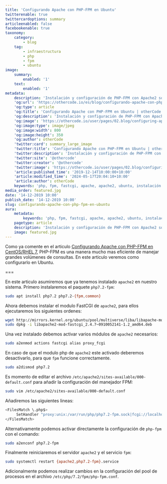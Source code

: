 ```yaml
---
title: 'Configurando Apache con PHP-FPM en Ubuntu'
twitterenable: true
twittercardoptions: summary
articleenabled: false
facebookenable: true
taxonomy:
    category:
        - blog
    tag:
        - infraestructura
        - php
        - fpm
        - ubuntu
image:
    summary:
        enabled: '1'
    text:
        enabled: '1'
metadata:
    description: 'Instalación y configuración de PHP-FPM con Apache2 sobre Ubuntu.'
    'og:url': 'https://othercode.io/es/blog/configurando-apache-con-php-fpm-en-ubuntu'
    'og:type': article
    'og:title': 'Configurando Apache con PHP-FPM en Ubuntu | otherCode'
    'og:description': 'Instalación y configuración de PHP-FPM con Apache2 sobre Ubuntu.'
    'og:image': 'https://othercode.io/user/pages/02.blog/configuring-apache-with-php-fpm-on-ubuntu/featured.jpg'
    'og:image:type': image/jpeg
    'og:image:width': 800
    'og:image:height': 350
    'og:author': otherCode
    'twitter:card': summary_large_image
    'twitter:title': 'Configurando Apache con PHP-FPM en Ubuntu | otherCode'
    'twitter:description': 'Instalación y configuración de PHP-FPM con Apache2 sobre Ubuntu.'
    'twitter:site': '@othercode'
    'twitter:creator': '@othercode'
    'twitter:image': 'https://othercode.io/user/pages/02.blog/configuring-apache-with-php-fpm-on-ubuntu/featured.jpg'
    'article:published_time': '2019-12-14T10:00:00+10:00'
    'article:modified_time': '2024-05-17T20:04:10+10:00'
    'article:author': otherCode
    keywords: 'php, fpm, fastcgi, apache, apache2, ubuntu, instalación y configuración'
media_order: featured.jpg
date: '14-12-2019 10:00'
publish_date: '14-12-2019 10:00'
slug: configurando-apache-con-php-fpm-en-ubuntu
aura:
    metadata:
        keywords: 'php, fpm, fastcgi, apache, apache2, ubuntu, instalación y configuración'
    pagetype: article
    description: 'Instalación y configuración de PHP-FPM con Apache2 sobre Ubuntu.'
    image: featured.jpg
---
```


Como ya comente en el articulo [Configurando Apache con PHP-FPM en CentOS/RHEL 7](/blog/configurando-apache-con-php-fpm-en-centos-rhel-7), PHP-FPM es una manera mucho mas eficiente de manejar grandes volúmenes de consultas. En este articulo veremos como configurarlo en Ubuntu.

===

En este articulo asumiremos que ya tenemos instalado `apache2` en nuestro sistema. Primero instalaremos el paquete `php7.2-fpm`:

```bash
sudo apt install php7.2 php7.2-{fpm,common}
```

Ahora debemos instalar el modulo FastCGI de `apache2`, para ellos ejecutaremos los siguientes ordenes:

```bash
wget http://mirrors.kernel.org/ubuntu/pool/multiverse/liba/libapache-mod-fastcgi/libapache2-mod-fastcgi_2.4.7\~0910052141-1.2_amd64.deb
sudo dpkg -i libapache2-mod-fastcgi_2.4.7~0910052141-1.2_amd64.deb
```

Una vez instalado debemos activar varios módulos de `apache2` necesarios:

```bash
sudo a2enmod actions fastcgi alias proxy_fcgi
```

En caso de que el modulo php de `apache2` este activado deberemos desactivarlo, para que `fpm` funcione correctamente.

```bash
sudo a2dismod php7.2
```

Es momento de editar el archivo `/etc/apache2/sites-available/000-default.conf` para añadir la configuración del manejador FPM:

```bash
sudo vim /etc/apache2/sites-available/000-default.conf
```

Añadiremos las siguientes lineas:

```bash
<FilesMatch \.php$>
     SetHandler "proxy:unix:/var/run/php/php7.2-fpm.sock|fcgi://localhost/"
</FilesMatch>
```

Alternativamente podemos activar directamente la configuración de `php-fpm` con el comando:

```bash
sudo a2enconf php7.2-fpm
```

Finalmente reiniciaremos el servidor `apache2` y el servicio `fpm`:

```bash
sudo systemctl restart {apache2,php7.2-fpm}.service
```

Adicionalmente podemos realizar cambios en la configuración del pool de procesos en el archivo `/etc/php/7.2/fpm/php-fpm.conf`.